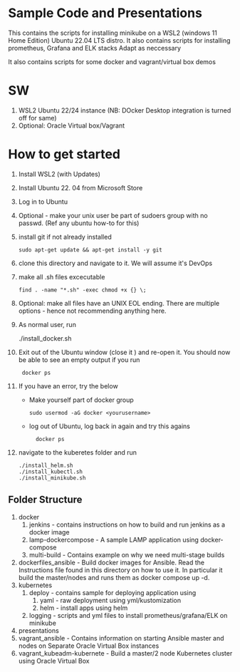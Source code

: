 # Sample Code and Presentations
This contains the scripts for installing minikube on a WSL2 (windows 11 Home Edition) Ubuntu 22.04 LTS distro. 
It also contains scripts for installing prometheus, Grafana and ELK stacks
Adapt as neccessary 

It also contains scripts for some docker and vagrant/virtual box demos

# SW
1. WSL2 Ubuntu 22/24 instance (NB: DOcker Desktop integration is turned off for same)
2. Optional: Oracle Virtual box/Vagrant

# How to get started
1. Install WSL2 (with Updates)
2. Install Ubuntu 22. 04 from Microsoft Store
3. Log in to Ubuntu 
4. Optional - make your unix user be part of sudoers group with no passwd. (Ref any ubuntu how-to for this)
5. install git if not already installed
    
       sudo apt-get update && apt-get install -y git 
6. clone this directory and navigate to it. We will assume it's DevOps
7. make all .sh files excecutable
   
       find . -name "*.sh" -exec chmod +x {} \; 

8. Optional: make all files have an UNIX EOL ending. There are multiple options - hence not recommending anything here. 
9. As normal user, run

     ./install_docker.sh 

10. Exit out of the Ubuntu window (close it ) and re-open it. You should now be able to see an empty output if you run 

         docker ps
11. If you have an error, try the below 
      * Make yourself part of docker group 
            
            sudo usermod -aG docker <yourusername> 
       * log out of Ubuntu, log back in again and try this agains

               docker ps        
12. navigate to the kuberetes folder and run 

        ./install_helm.sh 
        ./install_kubectl.sh 
        ./install_minikube.sh 


## Folder Structure
1. docker
    1.  jenkins - contains instructions on how to build and run jenkins as a docker image
    2.  lamp-dockercompose - A sample LAMP application using docker-compose
    3.  multi-build - Contains example on why we need multi-stage builds
2. dockerfiles_ansible - Build docker images for Ansible. Read the Instructions file found in this directory on how to use it. In particular it build the master/nodes and runs them as docker compose up -d. 
3. kubernetes
     1. deploy  - contains sample for deploying application using
          1. yaml - raw deployment using yml/kustomization
          2. helm - install apps using helm
     2. logging - scripts and yml files to install prometheus/grafana/ELK on minikube
4. presentations 
5. vagrant_ansible - Contains information on starting Ansible master and nodes on Separate Oracle Virtual Box instances
6. vagrant_kubeadm-kubernete - Build a master/2 node Kubernetes cluster using Oracle Virtual Box 
 
 

		
